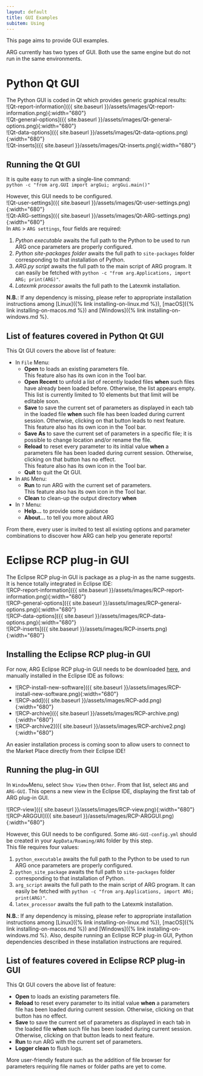 ```yaml
---
layout: default
title: GUI Examples
subitem: Using
---
```


This page aims to provide GUI examples.  

ARG currently has two types of GUI. Both use the same engine but do not run in the same environments. 

# Python Qt GUI

The Python GUI is coded in Qt which provides generic graphical results:  
![Qt-report-information]({{ site.baseurl }}/assets/images/Qt-report-information.png){:width="680"}  
![Qt-general-options]({{ site.baseurl }}/assets/images/Qt-general-options.png){:width="680"}  
![Qt-data-options]({{ site.baseurl }}/assets/images/Qt-data-options.png){:width="680"}  
![Qt-inserts]({{ site.baseurl }}/assets/images/Qt-inserts.png){:width="680"}  

## Running the Qt GUI
It is quite easy to run with a single-line command:   
`python -c "from arg.GUI import argGui; argGui.main()"`

However, this GUI needs to be configured.  
![Qt-user-settings]({{ site.baseurl }}/assets/images/Qt-user-settings.png){:width="680"}  
![Qt-ARG-settings]({{ site.baseurl }}/assets/images/Qt-ARG-settings.png){:width="680"}  
In `ARG` > `ARG settings`, four fields are required:
1. *Python executable* awaits the full path to the Python to be used to run ARG once parameters are properly configured. 
2. *Python site-packages folder* awaits the full path to `site-packages` folder corresponding to that installation of Python.
3. *ARG.py script* awaits the full path to the main script of ARG program. It can easily be fetched with `python -c "from arg.Applications, import ARG; print(ARG)"`.
4. *Latexmk processor* awaits the full path to the Latexmk installation. 

**N.B.**: If any dependency is missing, please refer to appropriate installation instructions among [Linux]({% link installing-on-linux.md %}), [macOS]({% link installing-on-macos.md %}) and [Windows]({% link installing-on-windows.md %}. 

## List of features covered in Python Qt GUI

This Qt GUI covers the above list of feature: 
- In `File` Menu: 
    - **Open** to loads an existing parameters file.  
        This feature also has its own icon in the Tool bar. 
    - **Open Recent** to unfold a list of recently loaded files **when** such files have already been loaded before. Otherwise, the list appears empty.   
        This list is currently limited to 10 elements but that limit will be editable soon. 
    - **Save** to save the current set of parameters as displayed in each tab in the loaded file **when** such file has been loaded during current session. Otherwise, clicking on that button leads to next feature.  
        This feature also has its own icon in the Tool bar.     
    - **Save As** to save the current set of parameters in a specific file; it is possible to change location and/or rename the file. 
    - **Reload** to reset every parameter to its initial value **when** a parameters file has been loaded during current session. Otherwise, clicking on that button has no effect.  
        This feature also has its own icon in the Tool bar.   
    - **Quit** to quit the Qt GUI. 
- In `ARG` Menu:
    - **Run** to run ARG with the current set of parameters.   
        This feature also has its own icon in the Tool bar. 
    - **Clean** to clean-up the output directory **when** 
- In `?` Menu:
    - **Help...** to provide some guidance
    - **About...** to tell you more about ARG
    
From there, every user is invited to test all existing options and parameter combinations to discover how ARG can help you generate reports! 

# Eclipse RCP plug-in GUI

The Eclipse RCP plug-in GUI is package as a plug-in as the name suggests. It is hence totally integrated in Eclipse IDE:  
![RCP-report-information]({{ site.baseurl }}/assets/images/RCP-report-information.png){:width="680"}  
![RCP-general-options]({{ site.baseurl }}/assets/images/RCP-general-options.png){:width="680"}  
![RCP-data-options]({{ site.baseurl }}/assets/images/RCP-data-options.png){:width="680"}  
![RCP-inserts]({{ site.baseurl }}/assets/images/RCP-inserts.png){:width="680"}  

## Installing the Eclipse RCP plug-in GUI

For now, ARG Eclipse RCP plug-in GUI needs to be downloaded [here](), and manually installed in the Eclipse IDE as follows: 
- ![RCP-install-new-software]({{ site.baseurl }}/assets/images/RCP-install-new-software.png){:width="680"}  
- ![RCP-add]({{ site.baseurl }}/assets/images/RCP-add.png){:width="680"}  
- ![RCP-archive]({{ site.baseurl }}/assets/images/RCP-archive.png){:width="680"}  
- ![RCP-archive2]({{ site.baseurl }}/assets/images/RCP-archive2.png){:width="680"}  


An easier installation process is coming soon to allow users to connect to the Market Place directly from their Eclipse IDE!

## Running the plug-in GUI

In `Window`Menu, select `Show View` then `Other`. From that list, select `ARG` and `ARG-GUI`. This opens a new view in the Eclipse IDE, displaying the first tab of ARG plug-in GUI. 

![RCP-view]({{ site.baseurl }}/assets/images/RCP-view.png){:width="680"}  
![RCP-ARGGUI]({{ site.baseurl }}/assets/images/RCP-ARGGUI.png){:width="680"}  

However, this GUI needs to be configured. Some `ARG-GUI-config.yml` should be created in your `AppData/Roaming/ARG` folder by this step.   
This file requires four values:
1. `python_executable` awaits the full path to the Python to be used to run ARG once parameters are properly configured. 
2. `python_site_package` awaits the full path to `site-packages` folder corresponding to that installation of Python.
3. `arg_script` awaits the full path to the main script of ARG program. It can easily be fetched with `python -c "from arg.Applications, import ARG; print(ARG)"`.
4. `latex_processor` awaits the full path to the Latexmk installation.

**N.B.**: If any dependency is missing, please refer to appropriate installation instructions among [Linux]({% link installing-on-linux.md %}), [macOS]({% link installing-on-macos.md %}) and [Windows]({% link installing-on-windows.md %}. Also, despite running an Eclipse RCP plug-in GUI, Python dependencies described in these installation instructions are required. 

## List of features covered in Eclipse RCP plug-in GUI

This Qt GUI covers the above list of feature: 
- **Open** to loads an existing parameters file.  
- **Reload** to reset every parameter to its initial value **when** a parameters file has been loaded during current session. Otherwise, clicking on that button has no effect.   
- **Save** to save the current set of parameters as displayed in each tab in the loaded file **when** such file has been loaded during current session. Otherwise, clicking on that button leads to next feature.   
- **Run** to run ARG with the current set of parameters.   
- **Logger clean** to flush logs. 

More user-friendly feature such as the addition of file browser for parameters requiring file names or folder paths are yet to come. 